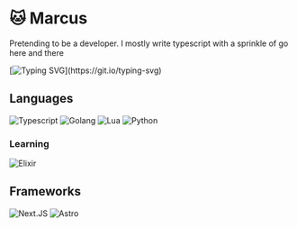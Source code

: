 # 🐱 Marcus
Pretending to be a developer. I mostly write typescript with a sprinkle of go here and there

[![Typing SVG](https://readme-typing-svg.demolab.com?font=Geist+Mono&pause=1000&color=E965F7&width=435&lines=Developer.;Lighting+Designer.;Professional+Sigma.)](https://git.io/typing-svg)

## Languages
![Typescript](https://img.shields.io/badge/Typescript-%232182E2?style=for-the-badge&logo=typescript&logoColor=%23fff)
![Golang](https://img.shields.io/badge/Golang-%2300AED8?style=for-the-badge&logo=go&logoColor=%23fff)
![Lua](https://img.shields.io/badge/Lua-%050080?style=for-the-badge&logo=lua&logoColor=%23fff)
![Python](https://img.shields.io/badge/Python-%232E70A7?style=for-the-badge&logo=python&logoColor=%23fff)

### Learning
![Elixir](https://img.shields.io/badge/Elixir-%237B60AC?style=for-the-badge&logo=elixir&logoColor=%23fff)

## Frameworks
![Next.JS](https://img.shields.io/badge/Next%20JS-%23000?style=for-the-badge&logo=nextdotjs&logoColor=%23fff)
![Astro](https://img.shields.io/badge/Astro-%23F95B01?style=for-the-badge&logo=astro&logoColor=%23fff)
